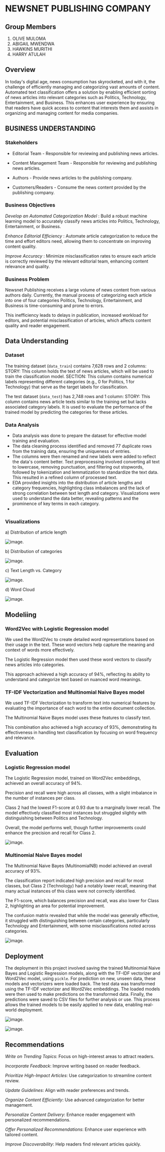 # NEWSNET PUBLISHING COMPANY 

## Group Members

1. OLIVE MULOMA
2. ABIGAIL MWENDWA
3. HAWKINS MURITHI
4. HARRY ATULAH

## Overview

In today's digital age, news consumption has skyrocketed, and with it, the challenge of efficiently managing and categorizing vast amounts of content. Automated text classification offers a solution by enabling efficient sorting of news articles into relevant categories such as Politics, Technology, Entertainment, and Business. This enhances user experience by ensuring that readers have quick access to content that interests them and assists in organizing and managing content for media companies.

## BUSINESS UNDERSTANDING

### Stakeholders

- Editorial Team - Responsible for reviewing and publishing news articles.

- Content Management Team - Responsible for reviewing and publishing news articles.

- Authors - Provide news articles to the publishing company.

- Customers/Readers - Consume the news content provided by the publishing company.

### Business Objectives

*Develop an Automated Categorization Model* : Build a robust machine learning model to accurately classify news articles into Politics, Technology, Entertainment, or Business.

*Enhance Editorial Efficiency* : Automate article categorization to reduce the time and effort editors need, allowing them to concentrate on improving content quality.

*Improve Accuracy* : Minimize misclassification rates to ensure each article is correctly reviewed by the relevant editorial team, enhancing content relevance and quality.

### Business Problem

Newsnet Publishing receives a large volume of news content from various authors daily. Currently, the manual process of categorizing each article into one of four categories Politics, Technology, Entertainment, and Business is time-consuming and prone to errors. 

This inefficiency leads to delays in publication, increased workload for editors, and potential misclassification of articles, which affects content quality and reader engagement.

## Data Understanding

### Dataset 

The training dataset (`data_train`) contains 7,628 rows and 2 columns:
STORY: This column holds the text of news articles, which will be used to train the classification model.
SECTION: This column contains numerical labels representing different categories (e.g., 0 for Politics, 1 for Technology) that serve as the target labels for classification.

The  test dataset  (`data_test`) has 2,748 rows and 1 column:
STORY: This column contains news article texts similar to the training set but lacks associated category labels. It is used to evaluate the performance of the trained model by predicting the categories for these articles.

### Data Analysis

- Data analysis was done to prepare the dataset for effective model training and evaluation. 
- The data cleaning process identified and removed 77 duplicate rows from the training data, ensuring the uniqueness of entries. 
- The columns were then renamed and new labels were added to reflect the data's content better. Text preprocessing involved converting all text to lowercase, removing punctuation, and filtering out stopwords, followed by tokenization and lemmatization to standardize the text data. This resulted in a refined column of processed text. 
- EDA provided insights into the distribution of article lengths and category frequencies, highlighting class imbalances and the lack of strong correlation between text length and category. Visualizations were used to understand the data better, revealing patterns and the prominence of key terms in each category.
- 
### Visualizations

a) Distribution of article length

![image](https://github.com/olivemideva/phase_4_project/blob/main/images/Number_of_words.png).

b) Distribution of categories

![image](https://github.com/olivemideva/phase_4_project/blob/main/images/Category_count.png).

c) Text Length vs. Category

![image](https://github.com/olivemideva/phase_4_project/blob/main/images/Text_length_vs_category.png).

d) Word Cloud

![image](https://github.com/olivemideva/phase_4_project/blob/main/images/word_cloud.png).

## Modeliing 

### Word2Vec with Logistic Regression model

We used the Word2Vec to create detailed word representations based on their usage in the text. These word vectors help capture the meaning and context of words more effectively. 

The Logistic Regression model then used these word vectors to classify news articles into categories. 

This approach achieved a high accuracy of 94%, reflecting its ability to understand and categorize text based on nuanced word meanings.

### TF-IDF Vectorization and Multinomial Naive Bayes model

We used TF-IDF Vectorization to transform text into numerical features by evaluating the importance of each word to the entire document collection. 

The Multinomial Naive Bayes model uses these features to classify text. 

This combination also achieved a high accuracy of 93%, demonstrating its effectiveness in handling text classification by focusing on word frequency and relevance.

## Evaluation

### Logistic Regression model

The Logistic Regression model, trained on Word2Vec embeddings, achieved an overall accuracy of 94%. 

Precision and recall were high across all classes, with a slight imbalance in the number of instances per class. 

Class 2 had the lowest F1-score at 0.93 due to a marginally lower recall. The model effectively classified most instances but struggled slightly with distinguishing between Politics and Technology. 

Overall, the model performs well, though further improvements could enhance the precision and recall for Class 2.

![image](https://github.com/olivemideva/phase_4_project/blob/main/images/Word_embeddings_confusion_matrix.png).

###  Multinomial Naive Bayes model

The Multinomial Naive Bayes (MultinomialNB) model achieved an overall accuracy of 93%. 

The classification report indicated high precision and recall for most classes, but Class 2 (Technology) had a notably lower recall, meaning that many actual instances of this class were not correctly identified. 

The F1-score, which balances precision and recall, was also lower for Class 2, highlighting an area for potential improvement. 

The confusion matrix revealed that while the model was generally effective, it struggled with distinguishing between certain categories, particularly Technology and Entertainment, with some misclassifications noted across categories.

![image](https://github.com/olivemideva/phase_4_project/blob/main/images/TF-IDF_confusion_matrix.png).

## Deployment 

The deployment in this project involved saving the trained Multinomial Naive Bayes and Logistic Regression models, along with the TF-IDF vectorizer and Word2Vec model, using `pickle`. For prediction on new, unseen data, these models and vectorizers were loaded back. The test data was transformed using the TF-IDF vectorizer and Word2Vec embeddings. The loaded models were then used to make predictions on the transformed data. Finally, the predictions were saved to CSV files for further analysis or use. This process allows the trained models to be easily applied to new data, enabling real-world deployment.

![image](https://github.com/olivemideva/phase_4_project/blob/main/images/deployment1.png).

![image](https://github.com/olivemideva/phase_4_project/blob/main/images/deployment2.png).

## Recommendations 

*Write on Trending Topics*: Focus on high-interest areas to attract readers.

*Incorporate Feedback*: Improve writing based on reader feedback.

*Prioritize High-Impact Articles*: Use categorization to streamline content review.

*Update Guidelines*: Align with reader preferences and trends.

*Organize Content Efficiently*: Use advanced categorization for better management.

*Personalize Content Delivery*: Enhance reader engagement with personalized recommendations.

*Offer Personalized Recommendations*: Enhance user experience with tailored content.

*Improve Discoverability*: Help readers find relevant articles quickly.













